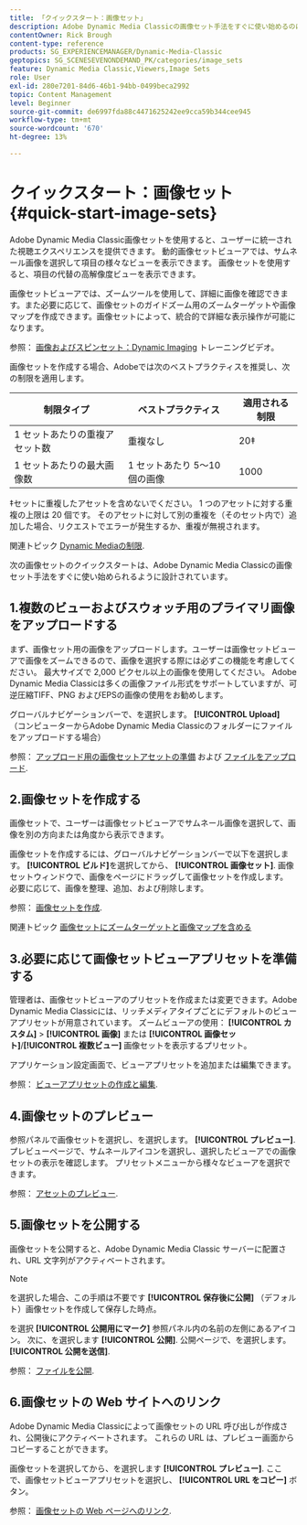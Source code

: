 ```yaml
---
title: 「クイックスタート：画像セット」
description: Adobe Dynamic Media Classicの画像セット手法をすぐに使い始めるのに役立つ画像セットの概要とクイックスタートです。
contentOwner: Rick Brough
content-type: reference
products: SG_EXPERIENCEMANAGER/Dynamic-Media-Classic
geptopics: SG_SCENESEVENONDEMAND_PK/categories/image_sets
feature: Dynamic Media Classic,Viewers,Image Sets
role: User
exl-id: 280e7201-84d6-46b1-94bb-0499beca2992
topic: Content Management
level: Beginner
source-git-commit: de6997fda88c4471625242ee9cca59b344cee945
workflow-type: tm+mt
source-wordcount: '670'
ht-degree: 13%

---
```


# クイックスタート：画像セット{#quick-start-image-sets}

Adobe Dynamic Media Classic画像セットを使用すると、ユーザーに統一された視聴エクスペリエンスを提供できます。 動的画像セットビューアでは、サムネール画像を選択して項目の様々なビューを表示できます。 画像セットを使用すると、項目の代替の高解像度ビューを表示できます。

画像セットビューアでは、ズームツールを使用して、詳細に画像を確認できます。また必要に応じて、画像セットのガイドズーム用のズームターゲットや画像マップを作成できます。画像セットによって、統合的で詳細な表示操作が可能になります。

参照： [画像およびスピンセット：Dynamic Imaging](https://s7d5.scene7.com/s7viewers/html5/VideoViewer.html?videoserverurl=https://s7d5.scene7.com/is/content/&amp;emailurl=https://s7d5.scene7.com/s7/emailFriend&amp;serverUrl=https://s7d5.scene7.com/is/image/&amp;config=Scene7SharedAssets/Universal_HTML5_Video&amp;contenturl=https://s7d5.scene7.com/skins/&amp;asset=S7tutorials/556_Image%20&amp;%20Spin%20Sets_converted%20renamed_Dynamic%20Imaging-AVS) トレーニングビデオ。

画像セットを作成する場合、Adobeでは次のベストプラクティスを推奨し、次の制限を適用します。

| 制限タイプ | ベストプラクティス | 適用される制限 |
| --- | --- | --- |
| 1 セットあたりの重複アセット数 | 重複なし | 20‡ |
| 1 セットあたりの最大画像数 | 1 セットあたり 5～10 個の画像 | 1000 |

‡セットに重複したアセットを含めないでください。 1 つのアセットに対する重複の上限は 20 個です。 そのアセットに対して別の重複を（そのセット内で）追加した場合、リクエストでエラーが発生するか、重複が無視されます。

関連トピック [Dynamic Mediaの制限](/help/using/limitations.md).

次の画像セットのクイックスタートは、Adobe Dynamic Media Classicの画像セット手法をすぐに使い始められるように設計されています。

## 1.複数のビューおよびスウォッチ用のプライマリ画像をアップロードする

まず、画像セット用の画像をアップロードします。ユーザーは画像セットビューアで画像をズームできるので、画像を選択する際には必ずこの機能を考慮してください。 最大サイズで 2,000 ピクセル以上の画像を使用してください。 Adobe Dynamic Media Classicは多くの画像ファイル形式をサポートしていますが、可逆圧縮TIFF、PNG およびEPSの画像の使用をお勧めします。

グローバルナビゲーションバーで、を選択します。 **[!UICONTROL Upload]** （コンピューターからAdobe Dynamic Media Classicのフォルダーにファイルをアップロードする場合）

参照： [アップロード用の画像セットアセットの準備](preparing-image-set-assets-upload.md#preparing-image-set-assets-for-upload) および [ファイルをアップロード](uploading-files.md#uploading-your-files).

## 2.画像セットを作成する

画像セットで、ユーザーは画像セットビューアでサムネール画像を選択して、画像を別の方向または角度から表示できます。

画像セットを作成するには、グローバルナビゲーションバーで以下を選択します。 **[!UICONTROL ビルド]**&#x200B;を選択してから、 **[!UICONTROL 画像セット]**. 画像セットウィンドウで、画像をページにドラッグして画像セットを作成します。 必要に応じて、画像を整理、追加、および削除します。

参照： [画像セットを作成](creating-image-set.md#creating-an-image-set).

関連トピック [画像セットにズームターゲットと画像マップを含める](/help/using/including-zoom-targets-image-maps-image-sets.md)

## 3.必要に応じて画像セットビューアプリセットを準備する

管理者は、画像セットビューアのプリセットを作成または変更できます。Adobe Dynamic Media Classicには、リッチメディアタイプごとにデフォルトのビューアプリセットが用意されています。 ズームビューアの使用： **[!UICONTROL カスタム]** > **[!UICONTROL 画像]** または **[!UICONTROL 画像セット]**/**[!UICONTROL 複数ビュー]** 画像セットを表示するプリセット。

アプリケーション設定画面で、ビューアプリセットを追加または編集できます。

参照： [ビューアプリセットの作成と編集](application-setup.md#adding-and-editing-viewer-presets).

## 4.画像セットのプレビュー

参照パネルで画像セットを選択し、を選択します。 **[!UICONTROL プレビュー]**. プレビューページで、サムネールアイコンを選択し、選択したビューアでの画像セットの表示を確認します。 プリセットメニューから様々なビューアを選択できます。

参照： [アセットのプレビュー](previewing-asset.md#previewing-an-asset).

## 5.画像セットを公開する

画像セットを公開すると、Adobe Dynamic Media Classic サーバーに配置され、URL 文字列がアクティベートされます。

>[!NOTE]
>
>を選択した場合、この手順は不要です **[!UICONTROL 保存後に公開]** （デフォルト）画像セットを作成して保存した時点。

を選択 **[!UICONTROL 公開用にマーク]** 参照パネル内の名前の左側にあるアイコン。 次に、を選択します **[!UICONTROL 公開]**. 公開ページで、を選択します。 **[!UICONTROL 公開を送信]**.

参照： [ファイルを公開](publishing-files.md#publishing-files).

## 6.画像セットの Web サイトへのリンク

Adobe Dynamic Media Classicによって画像セットの URL 呼び出しが作成され、公開後にアクティベートされます。 これらの URL は、プレビュー画面からコピーすることができます。

画像セットを選択してから、を選択します **[!UICONTROL プレビュー]**. ここで、画像セットビューアプリセットを選択し、 **[!UICONTROL URL をコピー]** ボタン。

参照： [画像セットの Web ページへのリンク](linking-image-set-web-page.md#linking-an-image-set-to-a-web-page).
